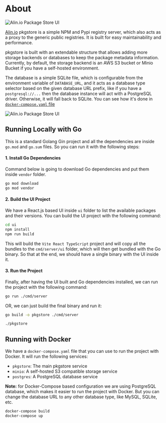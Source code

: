 # About

![Alin.io Package Store UI](https://i.imgur.com/UVyOgq8.png)

[Alin.io](http://Alin.io) pkgstore is a simple NPM and Pypi registry server, which also acts as a proxy to the generic public registries. It is built for easy maintainability and performance.

pkgstore is built with an extendable structure that allows adding more storage backends or databases to keep the package metadata information. Currently, by default, the storage backend is an AWS S3 bucket or Minio Bucket if you have a self-hosted environment.

The database is a simple SQLite file, which is configurable from the environment variable of `DATABASE_URL`, and it acts as a database type selector based on the given database URL prefix, like if you have a `postgresql://...` then the database instance will act with a PostgreSQL driver. Otherwise, it will fall back to SQLite.
You can see how it's done in [`docker-compose.yaml` file](https://github.com/alin-io/pkgstore/blob/79af6bbff49be70c394277473655b7fd5618bced/docker-compose.yaml#L10-L10)

![Alin.io Package Store UI](https://i.imgur.com/aY365Pa.png)

## Running Locally with Go

This is a standard Golang Gin project and all the dependencies are inside `go.mod` and `go.sum` files. So you can run it with the following steps:

#### 1. Install Go Dependencies

Command below is going to download Go dependencies and put them inside `vendor` folder.

```bash
go mod download
go mod vendor
```

#### 2. Build the UI Project

We have a React.js based UI inside `ui` folder to list the available packages and their versions. You can build the UI project with the following command:

```bash
cd ui
npm install
npm run build
```
This will build the `Vite React TypeScript` project and will copy all the bundles to the `cmd/server/ui` folder, which will then get bundled with the Go binary.
So that at the end, we should have a single binary with the UI inside it.

#### 3. Run the Project

Finally, after having the UI built and Go dependencies installed, we can run the project with the following command:

```bash
go run ./cmd/server
```

OR, we can just build the final binary and run it:
```bash
go build -o pkgstore ./cmd/server

./pkgstore
```

## Running with Docker

We have a `docker-compose.yaml` file that you can use to run the project with Docker. It will run the following services:
- `pkgstore`: The main pkgstore service
- `minio`: A self-hosted S3 compatible storage service
- `postgres`: A PostgreSQL database service

**Note:** for Docker-Compose based configuration we are using PostgreSQL database, which makes it easier to run the project with Docker. But you can change the database URL to any other database type, like MySQL, SQLite, etc.

```bash
docker-compose build
docker-compose up
```
